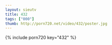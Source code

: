 ```yaml
--- 
layout: sieutv
title: 432
tags: ["000"]
thumb: http://porn720.net/video/432/poster.jpg
---
```

{% include porn720 key="432" %} 
